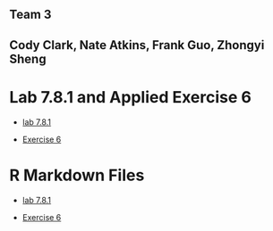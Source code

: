 ## Team 3
## Cody Clark, Nate Atkins, Frank Guo, Zhongyi Sheng


# Lab 7.8.1 and Applied Exercise 6

- [lab 7.8.1](https://sammyzysheng.github.io/MSBA-TEAM3-ML2-TP1/Lab7.8.1/) 

- [Exercise 6](https://sammyzysheng.github.io/MSBA-TEAM3-ML2-TP1/Exercise6/) 


# R Markdown Files
- [lab 7.8.1](https://sammyzysheng.github.io/MSBA-TEAM3-ML2-TP1/lab7.8.1/7.8.1Lab.Rmd) 

- [Exercise 6](https://sammyzysheng.github.io/MSBA-TEAM3-ML2-TP1/Exercise6/Exercise6.Rmd)



